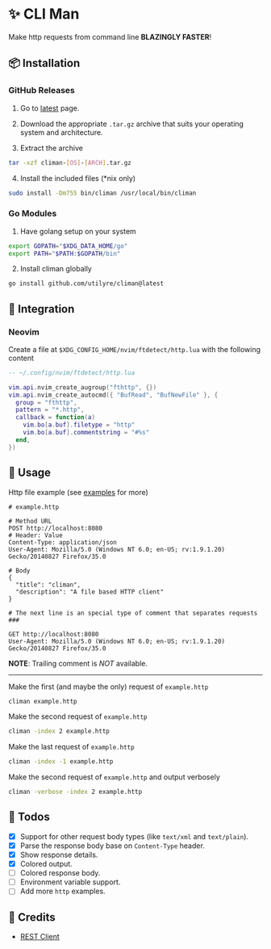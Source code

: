 # ✨ CLI Man

Make http requests from command line **BLAZINGLY FASTER**!

## 📦 Installation

### GitHub Releases

1. Go to [latest](https://github.com/utilyre/climan/releases/latest) page.

2. Download the appropriate `.tar.gz` archive that suits your operating system and architecture.

3. Extract the archive

```bash
tar -xzf climan-[OS]-[ARCH].tar.gz
```

4. Install the included files (\*nix only)

```bash
sudo install -Dm755 bin/climan /usr/local/bin/climan
```

### Go Modules

1. Have golang setup on your system

```bash
export GOPATH="$XDG_DATA_HOME/go"
export PATH="$PATH:$GOPATH/bin"
```

2. Install climan globally

```bash
go install github.com/utilyre/climan@latest
```

## 🌟 Integration

### Neovim

Create a file at `$XDG_CONFIG_HOME/nvim/ftdetect/http.lua` with the following content

```lua
-- ~/.config/nvim/ftdetect/http.lua

vim.api.nvim_create_augroup("fthttp", {})
vim.api.nvim_create_autocmd({ "BufRead", "BufNewFile" }, {
  group = "fthttp",
  pattern = "*.http",
  callback = function(a)
    vim.bo[a.buf].filetype = "http"
    vim.bo[a.buf].commentstring = "#%s"
  end,
})
```

## 🚀 Usage

Http file example (see [examples](/examples) for more)

```http
# example.http

# Method URL
POST http://localhost:8080
# Header: Value
Content-Type: application/json
User-Agent: Mozilla/5.0 (Windows NT 6.0; en-US; rv:1.9.1.20) Gecko/20140827 Firefox/35.0

# Body
{
  "title": "climan",
  "description": "A file based HTTP client"
}

# The next line is an special type of comment that separates requests
###

GET http://localhost:8080
User-Agent: Mozilla/5.0 (Windows NT 6.0; en-US; rv:1.9.1.20) Gecko/20140827 Firefox/35.0
```

**NOTE**: Trailing comment is _NOT_ available.

---

Make the first (and maybe the only) request of `example.http`

```bash
climan example.http
```

Make the second request of `example.http`

```bash
climan -index 2 example.http
```

Make the last request of `example.http`

```bash
climan -index -1 example.http
```

Make the second request of `example.http` and output verbosely

```bash
climan -verbose -index 2 example.http
```

## 🔖 Todos

- [x] Support for other request body types (like `text/xml` and `text/plain`).
- [x] Parse the response body base on `Content-Type` header.
- [x] Show response details.
- [x] Colored output.
- [ ] Colored response body.
- [ ] Environment variable support.
- [ ] Add more `http` examples.

## 📢 Credits

- [REST Client](https://github.com/Huachao/vscode-restclient)
